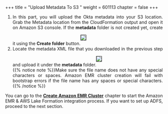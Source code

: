 +++
title = "Upload Metadata To S3 "
weight = 601113
chapter = false
+++

<div style="text-align: justify">
   <ol>
      <li>In this part, you will upload the Okta metadata into your S3 location. Grab the Metadata location from the CloudFormation output and open it on Amazon S3 console. If the <b>metadata</b> folder is not created yet, create it using the <b>Create folder</b> button.<img src="/images/s3metadata1.png" style="margin:15px 0px; border:1px solid black"/></li>
      <li>Locate the metadata XML file that you downloaded in the previous step and upload it under the <b>metadata</b> folder.<img src="/images/s3metadata3.png" style="margin:15px 0px; border:1px solid black"/>
      </li>
      {{% notice note %}}Make sure the file name does not have any special characters or spaces. Amazon EMR cluster creation will fail with bootstrap errors if the file name has any spaces or special characters.
      {{% /notice %}}
   </ol>
   You can go to the <a href="/60-advanced/601-emr-integration/6012-cloudformation.html"><b>Create Amazon EMR Cluster</b></a> chapter to start the Amazon EMR & AWS Lake Formation integration process. If you want to set up ADFS, proceed to the next section.
</div>